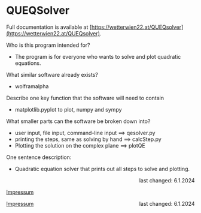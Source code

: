 # QUEQSolver

Full documentation is available at [https://wetterwien22.at/QUEQsolver](https://wetterwien22.at/QUEQsolver).


Who is this program intended for?

- The program is for everyone who wants to solve and plot quadratic equations.

What similar software already exists?

- wolframalpha

Describe one key function that the software will need to contain

- matplotlib.pyplot to plot, numpy and sympy

What smaller parts can the software be broken down into?

- user input, file input, command-line input ==> qesolver.py
- printing the steps, same as solving by hand ==> calcStep.py
- Plotting the solution on the complex plane ==> plotQE

One sentence description:

- Quadratic equation solver that prints out all steps to solve and plotting.

 <p align="right">last changed: 6.1.2024</p>

[Impressum](https://wetterwien22.at/impressum.html)

<div style="display: flex; justify-content: space-between; align-items: center;">
    <a href="https://wetterwien22.at/impressum.html">Impressum</a>
    <span>last changed: 6.1.2024</span>
</div>
